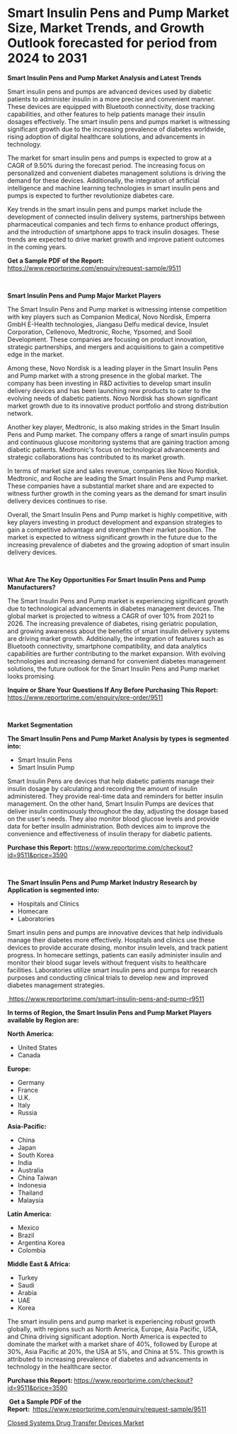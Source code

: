 <p><h1>Smart Insulin Pens and Pump Market Size, Market Trends, and Growth Outlook forecasted for period from 2024 to 2031</h1></p><p><strong>Smart Insulin Pens and Pump Market Analysis and Latest Trends</strong></p>
<p><p>Smart insulin pens and pumps are advanced devices used by diabetic patients to administer insulin in a more precise and convenient manner. These devices are equipped with Bluetooth connectivity, dose tracking capabilities, and other features to help patients manage their insulin dosages effectively. The smart insulin pens and pumps market is witnessing significant growth due to the increasing prevalence of diabetes worldwide, rising adoption of digital healthcare solutions, and advancements in technology.</p><p>The market for smart insulin pens and pumps is expected to grow at a CAGR of 9.50% during the forecast period. The increasing focus on personalized and convenient diabetes management solutions is driving the demand for these devices. Additionally, the integration of artificial intelligence and machine learning technologies in smart insulin pens and pumps is expected to further revolutionize diabetes care.</p><p>Key trends in the smart insulin pens and pumps market include the development of connected insulin delivery systems, partnerships between pharmaceutical companies and tech firms to enhance product offerings, and the introduction of smartphone apps to track insulin dosages. These trends are expected to drive market growth and improve patient outcomes in the coming years.</p></p>
<p><strong>Get a Sample PDF of the Report:&nbsp;</strong> <a href="https://www.reportprime.com/enquiry/request-sample/9511">https://www.reportprime.com/enquiry/request-sample/9511</a></p>
<p>&nbsp;</p>
<p><strong>Smart Insulin Pens and Pump Major Market Players</strong></p>
<p><p>The Smart Insulin Pens and Pump market is witnessing intense competition with key players such as Companion Medical, Novo Nordisk, Emperra GmbH E-Health technologies, Jiangasu Delfu medical device, Insulet Corporation, Cellenovo, Medtronic, Roche, Ypsomed, and Sooil Development. These companies are focusing on product innovation, strategic partnerships, and mergers and acquisitions to gain a competitive edge in the market.</p><p>Among these, Novo Nordisk is a leading player in the Smart Insulin Pens and Pump market with a strong presence in the global market. The company has been investing in R&D activities to develop smart insulin delivery devices and has been launching new products to cater to the evolving needs of diabetic patients. Novo Nordisk has shown significant market growth due to its innovative product portfolio and strong distribution network.</p><p>Another key player, Medtronic, is also making strides in the Smart Insulin Pens and Pump market. The company offers a range of smart insulin pumps and continuous glucose monitoring systems that are gaining traction among diabetic patients. Medtronic's focus on technological advancements and strategic collaborations has contributed to its market growth.</p><p>In terms of market size and sales revenue, companies like Novo Nordisk, Medtronic, and Roche are leading the Smart Insulin Pens and Pump market. These companies have a substantial market share and are expected to witness further growth in the coming years as the demand for smart insulin delivery devices continues to rise.</p><p>Overall, the Smart Insulin Pens and Pump market is highly competitive, with key players investing in product development and expansion strategies to gain a competitive advantage and strengthen their market position. The market is expected to witness significant growth in the future due to the increasing prevalence of diabetes and the growing adoption of smart insulin delivery devices.</p></p>
<p>&nbsp;</p>
<p><strong>What Are The Key Opportunities For Smart Insulin Pens and Pump Manufacturers?</strong></p>
<p><p>The Smart Insulin Pens and Pump market is experiencing significant growth due to technological advancements in diabetes management devices. The global market is projected to witness a CAGR of over 10% from 2021 to 2026. The increasing prevalence of diabetes, rising geriatric population, and growing awareness about the benefits of smart insulin delivery systems are driving market growth. Additionally, the integration of features such as Bluetooth connectivity, smartphone compatibility, and data analytics capabilities are further contributing to the market expansion. With evolving technologies and increasing demand for convenient diabetes management solutions, the future outlook for the Smart Insulin Pens and Pump market looks promising.</p></p>
<p><strong>Inquire or Share Your Questions If Any Before Purchasing This Report:</strong> <a href="https://www.reportprime.com/enquiry/pre-order/9511">https://www.reportprime.com/enquiry/pre-order/9511</a></p>
<p>&nbsp;</p>
<p><strong>Market Segmentation</strong></p>
<p><strong>The Smart Insulin Pens and Pump Market Analysis by types is segmented into:</strong></p>
<p><ul><li>Smart Insulin Pens</li><li>Smart Insulin Pump</li></ul></p>
<p><p>Smart Insulin Pens are devices that help diabetic patients manage their insulin dosage by calculating and recording the amount of insulin administered. They provide real-time data and reminders for better insulin management. On the other hand, Smart Insulin Pumps are devices that deliver insulin continuously throughout the day, adjusting the dosage based on the user's needs. They also monitor blood glucose levels and provide data for better insulin administration. Both devices aim to improve the convenience and effectiveness of insulin therapy for diabetic patients.</p></p>
<p><strong>Purchase this Report:&nbsp;</strong><a href="https://www.reportprime.com/checkout?id=9511&price=3590">https://www.reportprime.com/checkout?id=9511&price=3590</a></p>
<p>&nbsp;</p>
<p><strong>The Smart Insulin Pens and Pump Market Industry Research by Application is segmented into:</strong></p>
<p><ul><li>Hospitals and Clinics</li><li>Homecare</li><li>Laboratories</li></ul></p>
<p><p>Smart insulin pens and pumps are innovative devices that help individuals manage their diabetes more effectively. Hospitals and clinics use these devices to provide accurate dosing, monitor insulin levels, and track patient progress. In homecare settings, patients can easily administer insulin and monitor their blood sugar levels without frequent visits to healthcare facilities. Laboratories utilize smart insulin pens and pumps for research purposes and conducting clinical trials to develop new and improved diabetes management strategies.</p></p>
<p><a href="https://www.reportprime.com/smart-insulin-pens-and-pump-r9511">&nbsp;https://www.reportprime.com/smart-insulin-pens-and-pump-r9511</a></p>
<p><strong>In terms of Region, the Smart Insulin Pens and Pump Market Players available by Region are:</strong></p>
<p>
    <p> <strong> North America: </strong>
        <ul>
            <li>United States</li>
            <li>Canada</li>
        </ul>
        </p> 
    <p> <strong> Europe: </strong>
        <ul>
            <li>Germany</li>
            <li>France</li>
            <li>U.K.</li>
            <li>Italy</li>
            <li>Russia</li>
        </ul>
        </p> 
    <p> <strong> Asia-Pacific: </strong>
        <ul>
            <li>China</li>
            <li>Japan</li>
            <li>South Korea</li>
            <li>India</li>
            <li>Australia</li>
            <li>China Taiwan</li>
            <li>Indonesia</li>
            <li>Thailand</li>
            <li>Malaysia</li>
        </ul>
        </p> 
    <p> <strong> Latin America: </strong>
        <ul>
            <li>Mexico</li>
            <li>Brazil</li>
            <li>Argentina Korea</li>
            <li>Colombia</li>
        </ul>
        </p> 
    <p> <strong> Middle East & Africa: </strong>
        <ul>
            <li>Turkey</li>
            <li>Saudi</li>
            <li>Arabia</li>
            <li>UAE</li>
            <li>Korea</li>
        </ul>
    </p>
    </p>
<p><p>The smart insulin pens and pump market is experiencing robust growth globally, with regions such as North America, Europe, Asia Pacific, USA, and China driving significant adoption. North America is expected to dominate the market with a market share of 40%, followed by Europe at 30%, Asia Pacific at 20%, the USA at 5%, and China at 5%. This growth is attributed to increasing prevalence of diabetes and advancements in technology in the healthcare sector.</p></p>
<p><strong>Purchase this Report: </strong><a href="https://www.reportprime.com/checkout?id=9511&price=3590">https://www.reportprime.com/checkout?id=9511&price=3590</a></p>
<p>&nbsp;<strong>Get a Sample PDF of the Report:&nbsp;&nbsp;</strong><a href="https://www.reportprime.com/enquiry/request-sample/9511">https://www.reportprime.com/enquiry/request-sample/9511</a></p>
<p><strong></strong></p>
<p><p><a href="https://github.com/sofayahoo2023/Market-Research-Report-List-4/blob/main/closed-systems-drug-transfer-devices-market.md">Closed Systems Drug Transfer Devices Market</a></p></p>